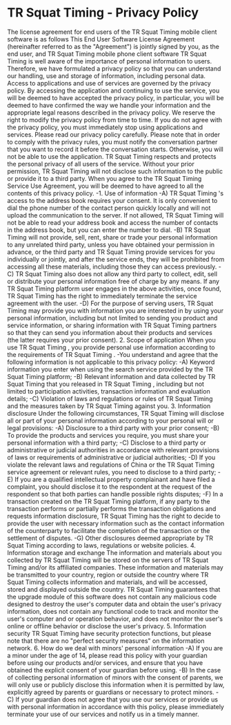 # TR Squat Timing   - Privacy Policy
The license agreement for end users of the TR Squat Timing   mobile client software is as follows
This End User Software License Agreement (hereinafter referred to as the "Agreement") is jointly signed by you, as the end user, and TR Squat Timing   mobile phone client software
TR Squat Timing   is well aware of the importance of personal information to users. Therefore, we have formulated a privacy policy so that you can understand our handling, use and storage of information, including personal data. Access to applications and use of services are governed by the privacy policy.
By accessing the application and continuing to use the service, you will be deemed to have accepted the privacy policy, in particular, you will be deemed to have confirmed the way we handle your information and the appropriate legal reasons described in the privacy policy. We reserve the right to modify the privacy policy from time to time. If you do not agree with the privacy policy, you must immediately stop using applications and services. Please read our privacy policy carefully.
Please note that in order to comply with the privacy rules, you must notify the conversation partner that you want to record it before the conversation starts. Otherwise, you will not be able to use the application.
TR Squat Timing   respects and protects the personal privacy of all users of the service. Without your prior permission, TR Squat Timing   will not disclose such information to the public or provide it to a third party. When you agree to the TR Squat Timing   Service Use Agreement, you will be deemed to have agreed to all the contents of this privacy policy.
-1. Use of information
-A) TR Squat Timing   's access to the address book requires your consent. It is only convenient to dial the phone number of the contact person quickly locally and will not upload the communication to the server. If not allowed, TR Squat Timing   will not be able to read your address book and access the number of contacts in the address book, but you can enter the number to dial.
-B) TR Squat Timing   will not provide, sell, rent, share or trade your personal information to any unrelated third party, unless you have obtained your permission in advance, or the third party and TR Squat Timing   provide services for you individually or jointly, and after the service ends, they will be prohibited from accessing all these materials, including those they can access previously.
-C) TR Squat Timing   also does not allow any third party to collect, edit, sell or distribute your personal information free of charge by any means. If any TR Squat Timing   platform user engages in the above activities, once found, TR Squat Timing   has the right to immediately terminate the service agreement with the user.
-D) For the purpose of serving users, TR Squat Timing   may provide you with information you are interested in by using your personal information, including but not limited to sending you product and service information, or sharing information with TR Squat Timing   partners so that they can send you information about their products and services (the latter requires your prior consent).
2. Scope of application
When you use TR Squat Timing   , you provide personal use information according to the requirements of TR Squat Timing   .
-You understand and agree that the following information is not applicable to this privacy policy:
-A) Keyword information you enter when using the search service provided by the TR Squat Timing   platform;
-B) Relevant information and data collected by TR Squat Timing   that you released in TR Squat Timing   , including but not limited to participation activities, transaction information and evaluation details;
-C) Violation of laws and regulations or rules of TR Squat Timing   and the measures taken by TR Squat Timing   against you.
3. Information disclosure Under the following circumstances, TR Squat Timing   will disclose all or part of your personal information according to your personal will or legal provisions:
-A) Disclosure to a third party with your prior consent;
-B) To provide the products and services you require, you must share your personal information with a third party;
-C) Disclose to a third party or administrative or judicial authorities in accordance with relevant provisions of laws or requirements of administrative or judicial authorities;
-D) If you violate the relevant laws and regulations of China or the TR Squat Timing   service agreement or relevant rules, you need to disclose to a third party;
-E) If you are a qualified intellectual property complainant and have filed a complaint, you should disclose it to the respondent at the request of the respondent so that both parties can handle possible rights disputes;
-F) In a transaction created on the TR Squat Timing   platform, if any party to the transaction performs or partially performs the transaction obligations and requests information disclosure, TR Squat Timing   has the right to decide to provide the user with necessary information such as the contact information of the counterparty to facilitate the completion of the transaction or the settlement of disputes.
-G) Other disclosures deemed appropriate by TR Squat Timing   according to laws, regulations or website policies.
4. Information storage and exchange The information and materials about you collected by TR Squat Timing   will be stored on the servers of TR Squat Timing   and/or its affiliated companies. These information and materials may be transmitted to your country, region or outside the country where TR Squat Timing   collects information and materials, and will be accessed, stored and displayed outside the country.
TR Squat Timing   guarantees that the upgrade module of this software does not contain any malicious code designed to destroy the user's computer data and obtain the user's privacy information, does not contain any functional code to track and monitor the user's computer and or operation behavior, and does not monitor the user's online or offline behavior or disclose the user's privacy.
5. Information security
TR Squat Timing   have security protection functions, but please note that there are no "perfect security measures" on the information network.
6. How do we deal with minors' personal information
-A) If you are a minor under the age of 14, please read this policy with your guardian before using our products and/or services, and ensure that you have obtained the explicit consent of your guardian before using.
-B) In the case of collecting personal information of minors with the consent of parents, we will only use or publicly disclose this information when it is permitted by law, explicitly agreed by parents or guardians or necessary to protect minors.
-C) If your guardian does not agree that you use our services or provide us with personal information in accordance with this policy, please immediately terminate your use of our services and notify us in a timely manner.
